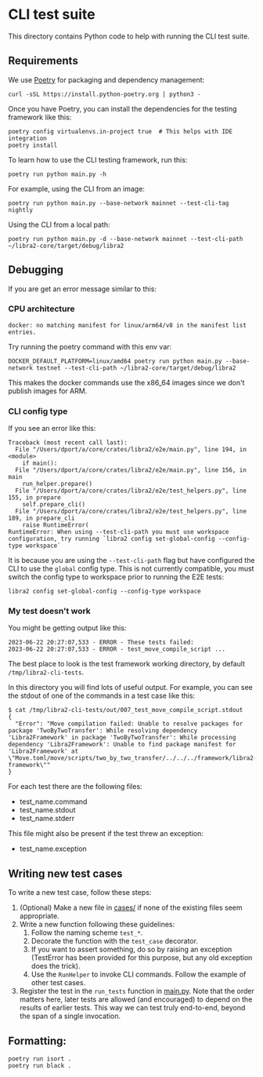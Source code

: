 # CLI test suite
This directory contains Python code to help with running the CLI test suite.

## Requirements
We use [Poetry](https://python-poetry.org/docs/#installation) for packaging and dependency management:

```
curl -sSL https://install.python-poetry.org | python3 -
```

Once you have Poetry, you can install the dependencies for the testing framework like this:
```
poetry config virtualenvs.in-project true  # This helps with IDE integration
poetry install
```

To learn how to use the CLI testing framework, run this:
```
poetry run python main.py -h
```

For example, using the CLI from an image:
```
poetry run python main.py --base-network mainnet --test-cli-tag nightly
```

Using the CLI from a local path:
```
poetry run python main.py -d --base-network mainnet --test-cli-path ~/libra2-core/target/debug/libra2
```

## Debugging
If you are get an error message similar to this:

### CPU architecture
```
docker: no matching manifest for linux/arm64/v8 in the manifest list entries.
```

Try running the poetry command with this env var:
```
DOCKER_DEFAULT_PLATFORM=linux/amd64 poetry run python main.py --base-network testnet --test-cli-path ~/libra2-core/target/debug/libra2
```
This makes the docker commands use the x86_64 images since we don't publish images for ARM.

### CLI config type
If you see an error like this:
```
Traceback (most recent call last):
  File "/Users/dport/a/core/crates/libra2/e2e/main.py", line 194, in <module>
    if main():
  File "/Users/dport/a/core/crates/libra2/e2e/main.py", line 156, in main
    run_helper.prepare()
  File "/Users/dport/a/core/crates/libra2/e2e/test_helpers.py", line 155, in prepare
    self.prepare_cli()
  File "/Users/dport/a/core/crates/libra2/e2e/test_helpers.py", line 189, in prepare_cli
    raise RuntimeError(
RuntimeError: When using --test-cli-path you must use workspace configuration, try running `libra2 config set-global-config --config-type workspace`
```

It is because you are using the `--test-cli-path` flag but have configured the CLI to use the `global` config type. This is not currently compatible, you must switch the config type to workspace prior to running the E2E tests:
```
libra2 config set-global-config --config-type workspace
```

### My test doesn't work
You might be getting output like this:
```
2023-06-22 20:27:07,533 - ERROR - These tests failed:
2023-06-22 20:27:07,533 - ERROR - test_move_compile_script ...
```

The best place to look is the test framework working directory, by default `/tmp/libra2-cli-tests`.

In this directory you will find lots of useful output. For example, you can see the stdout of one of the commands in a test case like this:
```
$ cat /tmp/libra2-cli-tests/out/007_test_move_compile_script.stdout
{
  "Error": "Move compilation failed: Unable to resolve packages for package 'TwoByTwoTransfer': While resolving dependency 'Libra2Framework' in package 'TwoByTwoTransfer': While processing dependency 'Libra2Framework': Unable to find package manifest for 'Libra2Framework' at \"Move.toml/move/scripts/two_by_two_transfer/../../../framework/libra2-framework\""
}
```

For each test there are the following files:
- test_name.command
- test_name.stdout
- test_name.stderr

This file might also be present if the test threw an exception:
- test_name.exception

## Writing new test cases
To write a new test case, follow these steps:
1. (Optional) Make a new file in [cases/](cases/) if none of the existing files seem appropriate.
1. Write a new function following these guidelines:
    1. Follow the naming scheme `test_*`.
    1. Decorate the function with the `test_case` decorator.
    1. If you want to assert something, do so by raising an exception (TestError has been provided for this purpose, but any old exception does the trick).
    1. Use the `RunHelper` to invoke CLI commands. Follow the example of other test cases.
1. Register the test in the `run_tests` function in [main.py](main.py). Note that the order matters here, later tests are allowed (and encouraged) to depend on the results of earlier tests. This way we can test truly end-to-end, beyond the span of a single invocation.

## Formatting:
```
poetry run isort .
poetry run black .
```
